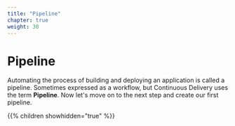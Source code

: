 ```yaml
---
title: "Pipeline"
chapter: true
weight: 30
---
```


# Pipeline

Automating the process of building and deploying an application is called a pipeline. Sometimes expressed as a workflow, but Continuous Delivery uses the term **Pipeline**. Now let's move on to the next step and create our first pipeline.

{{% children showhidden="true" %}}

